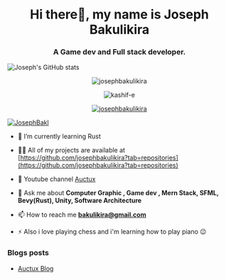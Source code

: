 <h1 align="center">Hi there👋, my name is Joseph Bakulikira</h1>
<h3 align="center">A Game dev and Full stack developer.</h3>


![Joseph's GitHub stats](https://github-readme-stats.vercel.app/api?username=josephbakulikira&theme=dark&show_icons=true)


<p align="center"><img align="center" src="https://github-readme-stats.vercel.app/api/top-langs?username=josephbakulikira&show_icons=true&locale=en&layout=compact" alt="josephbakulikira" /></p>



<p align="center"> <img src="https://komarev.com/ghpvc/?username=josephbakulikira&label=Profile%20views&color=0e75b6&style=flat" alt="kashif-e" /> </p>

<p align="center"> <a href="https://github.com/ryo-ma/github-profile-trophy"><img src="https://github-profile-trophy.vercel.app/?username=josephbakulikira" alt="josephbakulikira" /></a> </p>

<p align="left"> <a href="https://twitter.com/JosephBakl" target="blank"><img src="https://img.shields.io/twitter/follow/JosephBakl?logo=twitter&style=for-the-badge" alt="JosephBakl" /></a> </p>

- 🌱 I’m currently learning Rust

- 👨‍💻 All of my projects are available at [https://github.com/josephbakulikira?tab=repositories](https://github.com/josephbakulikira?tab=repositories)

- 📝 Youtube channel [Auctux](https://www.youtube.com/@Auctux)

- 💬 Ask me about **Computer Graphic , Game dev , Mern Stack, SFML, Bevy(Rust), Unity, Software Architecture**

- 📫 How to reach me **bakulikira@gmail.com**

- ⚡ Also i love playing chess and i'm learning how to play piano 😉

### Blogs posts
<!-- BLOG-POST-LIST:START -->
- [Auctux Blog](https://www.auctux.com/authors/joseph-bakulikira)
